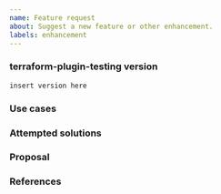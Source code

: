 ```yaml
---
name: Feature request
about: Suggest a new feature or other enhancement.
labels: enhancement
---
```


### terraform-plugin-testing version
<!--
Inspect your go.mod as below to find the version, and paste the result between the ``` marks below.

go list -m github.com/hashicorp/terraform-plugin-testing/...

If you are not running the latest version of terraform-plugin-testing, please try
upgrading because your feature may have already been implemented.
-->
```
insert version here
```

### Use cases
<!---
In order to properly evaluate a feature request, it is necessary to understand
the use cases for it. Please describe below the _end goal_ you are trying to
achieve that has led you to request this feature. Please keep this section
focused on the problem and not on the suggested solution. We'll get to that in
a moment, below!
-->

### Attempted solutions
<!---
If you've already tried to solve the problem within terraform-plugin-testing's
existing features and found a limitation that prevented you from succeeding,
please describe it below in as much detail as possible.

Ideally, this would include real HCL configuration that you tried, real
Terraform commands you ran, relevant snippet of code from your provider
codebase and what results you got in each case.

Please remove any sensitive information such as passwords before sharing
configuration snippets and commands.
--->

### Proposal
<!---
If you have an idea for a way to address the problem via a change to
terraform-plugin-testing, please describe it below.

In this section, it's helpful to include specific examples of how what you are
suggesting might look like in configuration files, on the command line, or in
providers, since that allows us to understand the full picture of what you are
proposing.

If you're not sure of some details, don't worry! When we evaluate the feature
request we may suggest modifications as necessary to work within the design
constraints of the Terraform ecosystem.
-->

### References
<!--
Are there any other GitHub issues, whether open or closed, that are related to
the problem you've described above or to the suggested solution? If so, please
create a list below that mentions each of them. For example:

- #6017
-->
